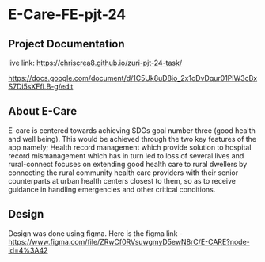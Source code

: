 # E-Care-FE-pjt-24


<h2><bold>Project Documentation</bold></h2>

live link: https://chriscrea8.github.io/zuri-pjt-24-task/

https://docs.google.com/document/d/1C5Uk8uD8io_2x1oDvDqur01PlW3cBxS7Di5sXFfLB-g/edit


<h2><bold>About E-Care</bold></h2>

E-care is centered towards achieving SDGs goal number three (good health and well being). This would be achieved through the two key features of the app namely; Health record management  which provide solution to hospital record mismanagement which has in turn led to loss of several lives and rural-connect    focuses on extending good health care to rural dwellers by connecting the rural community health care providers with their senior counterparts at urban health centers closest to them, so as to receive guidance in handling emergencies and other critical conditions.

<h2><bold>Design</bold></h2>

Design was done using figma. Here is the figma link - https://www.figma.com/file/ZRwCf0RVsuwgmyD5ewN8rC/E-CARE?node-id=4%3A42

